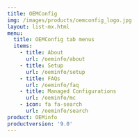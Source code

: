 ```yaml
---
title: OEMConfig
img: /images/products/oemconfig_logo.jpg
layout: list-mx.html
menu:
  title: OEMConfig tab menus
  items:
    - title: About
      url: /oeminfo/about
    - title: Setup
      url: /oeminfo/setup
    - title: FAQs
      url: /oeminfo/faq
    - title: Managed Configurations
      url: /oeminfo/mc
    - icon: fa fa-search
      url: /oeminfo/search
product: OEMinfo
productversion: '9.0'
---
```

